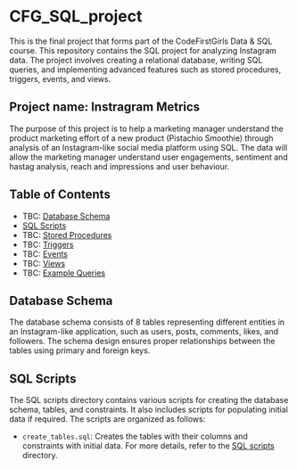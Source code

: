 # CFG_SQL_project
This is the final project that forms part of the CodeFirstGirls Data & SQL course. This repository contains the SQL project for analyzing Instagram data. The project involves creating a relational database, writing SQL queries, and implementing advanced features such as stored procedures, triggers, events, and views.

## Project name: Instragram Metrics
The purpose of this project is to help a marketing manager understand the product marketing effort of a new product (Pistachio Smoothie) through analysis of an Instagram-like social media platform using SQL.  The data will allow the marketing manager understand user engagements, sentiment and hastag analysis, reach and impressions and user behaviour.

## Table of Contents
- TBC: [Database Schema](#database-schema)
- [SQL Scripts](#sql-scripts)
- TBC: [Stored Procedures](#stored-procedures)
- TBC: [Triggers](#triggers)
- TBC: [Events](#events)
- TBC: [Views](#views)
- TBC: [Example Queries](#example-queries)

## Database Schema
The database schema consists of 8 tables representing different entities in an Instagram-like application, such as users, posts, comments, likes, and followers. The schema design ensures proper relationships between the tables using primary and foreign keys.

## SQL Scripts
The SQL scripts directory contains various scripts for creating the database schema, tables, and constraints. It also includes scripts for populating initial data if required. The scripts are organized as follows:
- `create_tables.sql`: Creates the tables with their columns and constraints with initial data.
For more details, refer to the [SQL scripts](./sql_scripts/) directory.



